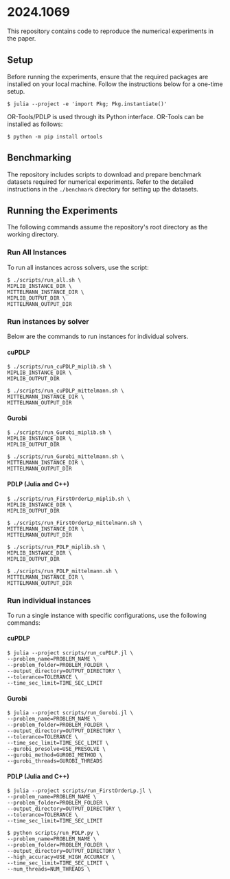 # 2024.1069

This repository contains code to reproduce the numerical experiments in the paper. 

## Setup

Before running the experiments, ensure that the required packages are installed on your local machine. Follow the instructions below for a one-time setup.

```shell
$ julia --project -e 'import Pkg; Pkg.instantiate()'
```

OR-Tools/PDLP is used through its Python interface. OR-Tools can be installed as follows:
```shell
$ python -m pip install ortools
```

## Benchmarking
The repository includes scripts to download and prepare benchmark datasets required for numerical experiments. Refer to the detailed instructions in the `./benchmark` directory for setting up the datasets.


## Running the Experiments

The following commands assume the repository's root directory as the working directory.

### Run All Instances

To run all instances across solvers, use the script:
```shell
$ ./scripts/run_all.sh \
MIPLIB_INSTANCE_DIR \
MITTELMANN_INSTANCE_DIR \
MIPLIB_OUTPUT_DIR \
MITTELMANN_OUTPUT_DIR
```

### Run instances by solver
Below are the commands to run instances for individual solvers.
#### cuPDLP
```shell
$ ./scripts/run_cuPDLP_miplib.sh \
MIPLIB_INSTANCE_DIR \
MIPLIB_OUTPUT_DIR

$ ./scripts/run_cuPDLP_mittelmann.sh \
MITTELMANN_INSTANCE_DIR \
MITTELMANN_OUTPUT_DIR
```

#### Gurobi
```shell
$ ./scripts/run_Gurobi_miplib.sh \
MIPLIB_INSTANCE_DIR \
MIPLIB_OUTPUT_DIR

$ ./scripts/run_Gurobi_mittelmann.sh \
MITTELMANN_INSTANCE_DIR \
MITTELMANN_OUTPUT_DIR
```

#### PDLP (Julia and C++)
```shell
$ ./scripts/run_FirstOrderLp_miplib.sh \
MIPLIB_INSTANCE_DIR \
MIPLIB_OUTPUT_DIR

$ ./scripts/run_FirstOrderLp_mittelmann.sh \
MITTELMANN_INSTANCE_DIR \
MITTELMANN_OUTPUT_DIR
```

```shell
$ ./scripts/run_PDLP_miplib.sh \ 
MIPLIB_INSTANCE_DIR \
MIPLIB_OUTPUT_DIR

$ ./scripts/run_PDLP_mittelmann.sh \
MITTELMANN_INSTANCE_DIR \
MITTELMANN_OUTPUT_DIR
```

### Run individual instances
To run a single instance with specific configurations, use the following commands:
#### cuPDLP 
```shell
$ julia --project scripts/run_cuPDLP.jl \
--problem_name=PROBLEM_NAME \
--problem_folder=PROBLEM_FOLDER \
--output_directory=OUTPUT_DIRECTORY \
--tolerance=TOLERANCE \
--time_sec_limit=TIME_SEC_LIMIT
```

#### Gurobi
```shell
$ julia --project scripts/run_Gurobi.jl \
--problem_name=PROBLEM_NAME \
--problem_folder=PROBLEM_FOLDER \
--output_directory=OUTPUT_DIRECTORY \
--tolerance=TOLERANCE \
--time_sec_limit=TIME_SEC_LIMIT \
--gurobi_presolve=USE_PRESOLVE \
--gurobi_method=GUROBI_METHOD \
--gurobi_threads=GUROBI_THREADS
```

#### PDLP (Julia and C++)
```shell
$ julia --project scripts/run_FirstOrderLp.jl \
--problem_name=PROBLEM_NAME \
--problem_folder=PROBLEM_FOLDER \
--output_directory=OUTPUT_DIRECTORY \
--tolerance=TOLERANCE \
--time_sec_limit=TIME_SEC_LIMIT
```

```shell
$ python scripts/run_PDLP.py \
--problem_name=PROBLEM_NAME \
--problem_folder=PROBLEM_FOLDER \
--output_directory=OUTPUT_DIRECTORY \
--high_accuracy=USE_HIGH_ACCURACY \
--time_sec_limit=TIME_SEC_LIMIT \
--num_threads=NUM_THREADS \       
```